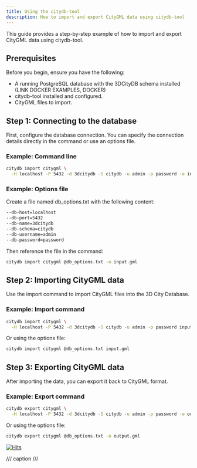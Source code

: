 ```yaml
---
title: Using the citydb-tool
description: How to import and export CityGML data using citydb-tool
---
```


This guide provides a step-by-step example of how to import and export CityGML data using citydb-tool.

## Prerequisites

Before you begin, ensure you have the following:

- A running PostgreSQL database with the 3DCityDB schema installed (LINK DOCKER EXAMPLES, DOCKER)
- citydb-tool installed and configured.
- CityGML files to import.

## Step 1: Connecting to the database

First, configure the database connection. You can specify the connection details directly in the command or use an options file.

### Example: Command line

```bash
citydb import citygml \
  -H localhost -P 5432 -d 3dcitydb -S citydb -u admin -p password -o input.gml
```

### Example: Options file

Create a file named db_options.txt with the following content:

```bash
--db-host=localhost
--db-port=5432
--db-name=3dcitydb
--db-schema=citydb
--db-username=admin
--db-password=password
```

Then reference the file in the command:

```bash
citydb import citygml @db_options.txt -o input.gml
```

## Step 2: Importing CityGML data

Use the import command to import CityGML files into the 3D City Database.

### Example: Import command

```bash
citydb import citygml \
  -H localhost -P 5432 -d 3dcitydb -S citydb -u admin -p password input.gml
```

Or using the options file:

```bash
citydb import citygml @db_options.txt input.gml
```

## Step 3: Exporting CityGML data

After importing the data, you can export it back to CityGML format.

### Example: Export command

```bash
citydb export citygml \
  -H localhost -P 5432 -d 3dcitydb -S citydb -u admin -p password -o output.gml
```

Or using the options file:

```bash
citydb export citygml @db_options.txt -o output.gml
```

[![Hits](https://hits.seeyoufarm.com/api/count/incr/badge.svg?url=https%3A%2F%2F3dcitydb.github.io%2F3dcitydb-mkdocs%2Ffirst-steps%2Fcitydb-tool%2F&count_bg=%2379C83D&title_bg=%23555555&icon=&icon_color=%23E7E7E7&title=Visitors&edge_flat=false)](https://hits.seeyoufarm.com/#history)

/// caption
///
